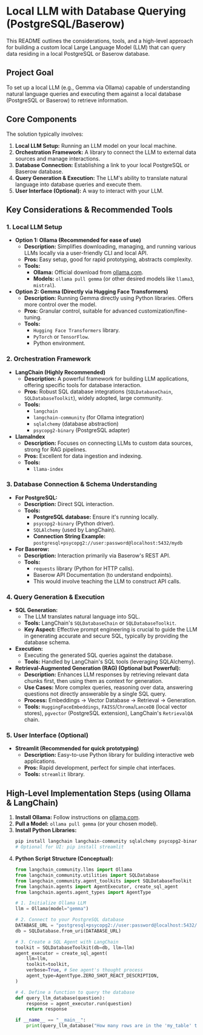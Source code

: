 # Local LLM with Database Querying (PostgreSQL/Baserow)

This README outlines the considerations, tools, and a high-level approach for building a custom local Large Language Model (LLM) that can query data residing in a local PostgreSQL or Baserow database.

## Project Goal

To set up a local LLM (e.g., Gemma via Ollama) capable of understanding natural language queries and executing them against a local database (PostgreSQL or Baserow) to retrieve information.

## Core Components

The solution typically involves:
1.  **Local LLM Setup:** Running an LLM model on your local machine.
2.  **Orchestration Framework:** A library to connect the LLM to external data sources and manage interactions.
3.  **Database Connection:** Establishing a link to your local PostgreSQL or Baserow database.
4.  **Query Generation & Execution:** The LLM's ability to translate natural language into database queries and execute them.
5.  **User Interface (Optional):** A way to interact with your LLM.

## Key Considerations & Recommended Tools

### 1. Local LLM Setup

* **Option 1: Ollama (Recommended for ease of use)**
    * **Description:** Simplifies downloading, managing, and running various LLMs locally via a user-friendly CLI and local API.
    * **Pros:** Easy setup, good for rapid prototyping, abstracts complexity.
    * **Tools:**
        * **Ollama:** Official download from [ollama.com](https://ollama.com).
        * **Models:** `ollama pull gemma` (or other desired models like `llama3`, `mistral`).
* **Option 2: Gemma (Directly via Hugging Face Transformers)**
    * **Description:** Running Gemma directly using Python libraries. Offers more control over the model.
    * **Pros:** Granular control, suitable for advanced customization/fine-tuning.
    * **Tools:**
        * `Hugging Face Transformers` library.
        * `PyTorch` or `TensorFlow`.
        * Python environment.

### 2. Orchestration Framework

* **LangChain (Highly Recommended)**
    * **Description:** A powerful framework for building LLM applications, offering specific tools for database interaction.
    * **Pros:** Robust SQL database integrations (`SQLDatabaseChain`, `SQLDatabaseToolkit`), widely adopted, large community.
    * **Tools:**
        * `langchain`
        * `langchain-community` (for Ollama integration)
        * `sqlalchemy` (database abstraction)
        * `psycopg2-binary` (PostgreSQL adapter)
* **LlamaIndex**
    * **Description:** Focuses on connecting LLMs to custom data sources, strong for RAG pipelines.
    * **Pros:** Excellent for data ingestion and indexing.
    * **Tools:**
        * `llama-index`

### 3. Database Connection & Schema Understanding

* **For PostgreSQL:**
    * **Description:** Direct SQL interaction.
    * **Tools:**
        * **PostgreSQL database:** Ensure it's running locally.
        * `psycopg2-binary` (Python driver).
        * `SQLAlchemy` (used by LangChain).
        * **Connection String Example:** `postgresql+psycopg2://user:password@localhost:5432/mydb`
* **For Baserow:**
    * **Description:** Interaction primarily via Baserow's REST API.
    * **Tools:**
        * `requests` library (Python for HTTP calls).
        * Baserow API Documentation (to understand endpoints).
        * This would involve teaching the LLM to construct API calls.

### 4. Query Generation & Execution

* **SQL Generation:**
    * The LLM translates natural language into SQL.
    * **Tools:** LangChain's `SQLDatabaseChain` or `SQLDatabaseToolkit`.
    * **Key Aspect:** Effective prompt engineering is crucial to guide the LLM in generating accurate and secure SQL, typically by providing the database schema.
* **Execution:**
    * Executing the generated SQL queries against the database.
    * **Tools:** Handled by LangChain's SQL tools (leveraging SQLAlchemy).
* **Retrieval-Augmented Generation (RAG) (Optional but Powerful):**
    * **Description:** Enhances LLM responses by retrieving relevant data chunks first, then using them as context for generation.
    * **Use Cases:** More complex queries, reasoning over data, answering questions not directly answerable by a single SQL query.
    * **Process:** Embeddings -> Vector Database -> Retrieval -> Generation.
    * **Tools:** `HuggingFaceEmbeddings`, `FAISS`/`Chroma`/`LanceDB` (local vector stores), `pgvector` (PostgreSQL extension), LangChain's `RetrievalQA` chain.

### 5. User Interface (Optional)

* **Streamlit (Recommended for quick prototyping)**
    * **Description:** Easy-to-use Python library for building interactive web applications.
    * **Pros:** Rapid development, perfect for simple chat interfaces.
    * **Tools:** `streamlit` library.

## High-Level Implementation Steps (using Ollama & LangChain)

1.  **Install Ollama:** Follow instructions on [ollama.com](https://ollama.com).
2.  **Pull a Model:** `ollama pull gemma` (or your chosen model).
3.  **Install Python Libraries:**
    ```bash
    pip install langchain langchain-community sqlalchemy psycopg2-binary
    # Optional for UI: pip install streamlit
    ```
4.  **Python Script Structure (Conceptual):**
    ```python
    from langchain_community.llms import Ollama
    from langchain_community.utilities import SQLDatabase
    from langchain_community.agent_toolkits import SQLDatabaseToolkit
    from langchain.agents import AgentExecutor, create_sql_agent
    from langchain.agents.agent_types import AgentType

    # 1. Initialize Ollama LLM
    llm = Ollama(model="gemma")

    # 2. Connect to your PostgreSQL database
    DATABASE_URL = "postgresql+psycopg2://user:password@localhost:5432/mydb" # **Update this!**
    db = SQLDatabase.from_uri(DATABASE_URL)

    # 3. Create a SQL Agent with LangChain
    toolkit = SQLDatabaseToolkit(db=db, llm=llm)
    agent_executor = create_sql_agent(
        llm=llm,
        toolkit=toolkit,
        verbose=True, # See agent's thought process
        agent_type=AgentType.ZERO_SHOT_REACT_DESCRIPTION,
    )

    # 4. Define a function to query the database
    def query_llm_database(question):
        response = agent_executor.run(question)
        return response

    if __name__ == "__main__":
        print(query_llm_database("How many rows are in the 'my_table' table?"))